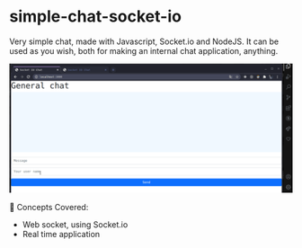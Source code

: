 # simple-chat-socket-io
<p>Very simple chat, made with Javascript, Socket.io and NodeJS. It can be used as you wish, both for making an internal chat application, anything.</p>

![alt text](https://github.com/gusbdev/chat-socket-io/blob/master/media/Peek%2008-02-2021%2022-12.gif)

🧠 Concepts Covered:

- Web socket, using Socket.io
- Real time application
